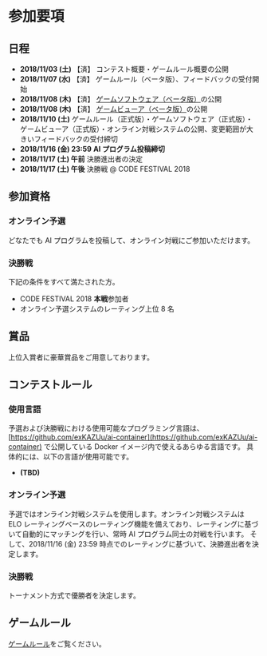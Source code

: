 # 参加要項

## 日程

- **2018/11/03 (土)** 【済】 コンテスト概要・ゲームルール概要の公開
- **2018/11/07 (水)** 【済】 ゲームルール（ベータ版）、フィードバックの受付開始
- **2018/11/08 (木)** 【済】 [ゲームソフトウェア（ベータ版）](https://github.com/exKAZUu/AIChallenge2018AtCodeFestival/releases)の公開
- **2018/11/08 (木)** 【済】 [ゲームビューア（ベータ版）](https://www.exkazuu.net/GameViewerForAIChallenge2018AtCodeFestival/)の公開
- **2018/11/10 (土)** ゲームルール（正式版）・ゲームソフトウェア（正式版）・ゲームビューア（正式版）・オンライン対戦システムの公開、変更範囲が大きいフィードバックの受付締切
- **2018/11/16 (金) 23:59** **AI プログラム投稿締切**
- **2018/11/17 (土) 午前** 決勝進出者の決定
- **2018/11/17 (土) 午後** 決勝戦 @ CODE FESTIVAL 2018

## 参加資格

### オンライン予選

どなたでも AI プログラムを投稿して、オンライン対戦にご参加いただけます。

### 決勝戦

下記の条件をすべて満たされた方。

- CODE FESTIVAL 2018 **本戦**参加者
- オンライン予選システムのレーティング上位 8 名

## 賞品

上位入賞者に豪華賞品をご用意しております。

## コンテストルール

### 使用言語

予選および決勝戦における使用可能なプログラミング言語は、 [https://github.com/exKAZUu/ai-container](https://github.com/exKAZUu/ai-container) で公開している Docker イメージ内で使えるあらゆる言語です。
具体的には、以下の言語が使用可能です。

- **(TBD)**

### オンライン予選

予選ではオンライン対戦システムを使用します。オンライン対戦システムは ELO レーティングベースのレーティング機能を備えており、レーティングに基づいて自動的にマッチングを行い、常時 AI プログラム同士の対戦を行います。
そして、2018/11/16 (金) 23:59 時点でのレーティングに基づいて、決勝進出者を決定します。

### 決勝戦

トーナメント方式で優勝者を決定します。

## ゲームルール

[ゲームルール](../rules/)をご覧ください。
